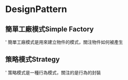 # DesignPattern
## 簡單工廠模式Simple Factory
' 簡單工廠模式是用來建立物件的模式，關注物件如何被產生
## 策略模式Strategy
' 策略模式是一種行為模式，關注的是行為的封裝
